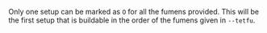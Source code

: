 Only one setup can be marked as `O` for all the fumens provided. This will be the first setup that is buildable in the order of the fumens given in `--tetfu`.